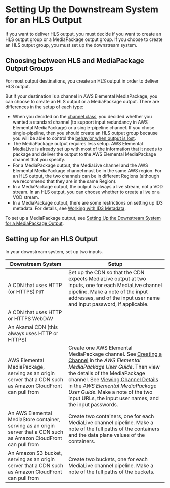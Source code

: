 # Setting Up the Downstream System for an HLS Output<a name="downstream-system-hls"></a>

If you want to deliver HLS output, you must decide if you want to create an HLS output group or a MediaPackage output group\. If you choose to create an HLS output group, you must set up the downstream system\.

## Choosing between HLS and MediaPackage Output Groups<a name="hls-vs-emp"></a>

For most output destinations, you create an HLS output in order to deliver HLS output\.

But if your destination is a channel in AWS Elemental MediaPackage, you can choose to create an HLS output or a MediaPackage output\. There are differences in the setup of each type:
+ When you decided on the [channel class](https://docs.aws.amazon.com/medialive/latest/ug/plan-redundancy-mode.html), you decided whether you wanted a standard channel \(to support input redundancy in AWS Elemental MediaPackage\) or a single\-pipeline channel\. If you chose single\-pipeline, then you should create an HLS output group because you will be able to control the [behavior when output is lost](hls-group-fields.md#hls-group-fields.title)\. 
+ The MediaPackage output requires less setup\. AWS Elemental MediaLive is already set up with most of the information that it needs to package and deliver the output to the AWS Elemental MediaPackage channel that you specify\.
+ For a MediaPackage output, the MediaLive channel and the AWS Elemental MediaPackage channel must be in the same AWS region\. For an HLS output, the two channels can be in different Regions \(although we recommend that they are in the same Region\)\.
+ In a MediaPackage output, the output is always a live stream, not a VOD stream\. In an HLS output, you can choose whether to create a live or a VOD stream\.
+ In a MediaPackage output, there are some restrictions on setting up ID3 metadata\. For details, see [Working with ID3 Metadata](id3-metadata.md)\.

To set up a MediaPackage output, see [Setting Up the Downstream System for a MediaPackage Output](downstream-system-emp.md)\.

## Setting up for an HLS Output<a name="hls-setup-downstream-system"></a>

In your downstream system, set up two inputs\.


| Downstream System | Setup | 
| --- |--- |
|  A CDN that uses HTTP \(or HTTPS\) `PUT`  | Set up the CDN so that the CDN expects MediaLive output at two inputs, one for each MediaLive channel pipeline\. Make a note of the input addresses, and of the input user name and input password, if applicable\.  | 
| A CDN that uses HTTP or HTTPS WebDAV | 
| An Akamai CDN \(this always uses HTTP or HTTPS\) | 
| AWS Elemental MediaPackage, serving as an origin server that a CDN such as Amazon CloudFront can pull from |  Create one AWS Elemental MediaPackage channel\. See [Creating a Channel](https://docs.aws.amazon.com/mediapackage/latest/ug/channels-create.html) in the *AWS Elemental MediaPackage User Guide*\.  Then view the details of the MediaPackage channel\. See [Viewing Channel Details](https://docs.aws.amazon.com/mediapackage/latest/ug/channels-view.html) in the *AWS Elemental MediaPackage User Guide*\. Make a note of the two input URLs, the input user names, and the input passwords\.  | 
|  An AWS Elemental MediaStore container, serving as an origin server that a CDN such as Amazon CloudFront can pull from  | Create two containers, one for each MediaLive channel pipeline\. Make a note of the full paths of the containers and the data plane values of the containers\. | 
| An Amazon S3 bucket, serving as an origin server that a CDN such as Amazon CloudFront can pull from |  Create two buckets, one for each MediaLive channel pipeline\. Make a note of the full paths of the buckets\.   | 